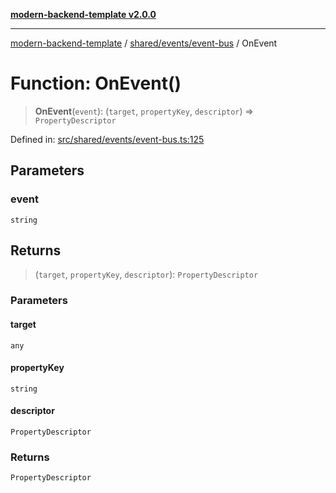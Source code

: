 [**modern-backend-template v2.0.0**](../../../../README.md)

***

[modern-backend-template](../../../../modules.md) / [shared/events/event-bus](../README.md) / OnEvent

# Function: OnEvent()

> **OnEvent**(`event`): (`target`, `propertyKey`, `descriptor`) => `PropertyDescriptor`

Defined in: [src/shared/events/event-bus.ts:125](https://github.com/maemreyo/saas-4cus-nodejs/blob/1a77de11cd6eaefe66c31c7f5de281673fc25ce5/src/shared/events/event-bus.ts#L125)

## Parameters

### event

`string`

## Returns

> (`target`, `propertyKey`, `descriptor`): `PropertyDescriptor`

### Parameters

#### target

`any`

#### propertyKey

`string`

#### descriptor

`PropertyDescriptor`

### Returns

`PropertyDescriptor`

